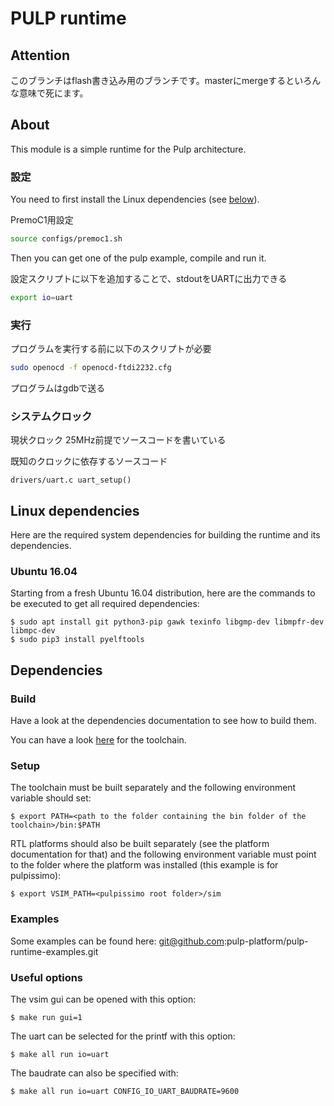 # PULP runtime

## Attention

このブランチはflash書き込み用のブランチです。masterにmergeするといろんな意味で死にます。

## About

This module is a simple runtime for the Pulp architecture.

### 設定

You need to first install the Linux dependencies (see [below](#dependencies)).

PremoC1用設定

```sh
source configs/premoc1.sh
```

Then you can get one of the pulp example, compile and run it.

設定スクリプトに以下を追加することで、stdoutをUARTに出力できる

```sh
export io=uart
```

### 実行

プログラムを実行する前に以下のスクリプトが必要
```sh
sudo openocd -f openocd-ftdi2232.cfg
```

プログラムはgdbで送る

### システムクロック

現状クロック 25MHz前提でソースコードを書いている

既知のクロックに依存するソースコード

`drivers/uart.c uart_setup()`

## Linux dependencies

Here are the required system dependencies for building the runtime and its dependencies.

### Ubuntu 16.04

Starting from a fresh Ubuntu 16.04 distribution, here are the commands to be executed to get all required dependencies:

    $ sudo apt install git python3-pip gawk texinfo libgmp-dev libmpfr-dev libmpc-dev
    $ sudo pip3 install pyelftools

## Dependencies

### Build

Have a look at the dependencies documentation to see how to build them.

You can have a look [here](https://github.com/pulp-platform/pulp-riscv-gnu-toolchain.git) for the toolchain.

### Setup

The toolchain must be built separately and the following environment variable should set:

    $ export PATH=<path to the folder containing the bin folder of the toolchain>/bin:$PATH

RTL platforms should also be built separately (see the platform documentation for that) and the following
environment variable must point to the folder where the platform was installed (this example is for pulpissimo):

    $ export VSIM_PATH=<pulpissimo root folder>/sim

### Examples

Some examples can be found here: git@github.com:pulp-platform/pulp-runtime-examples.git

### Useful options

The vsim gui can be opened with this option:

    $ make run gui=1

The uart can be selected for the printf with this option:

    $ make all run io=uart

The baudrate can also be specified with:

    $ make all run io=uart CONFIG_IO_UART_BAUDRATE=9600
